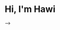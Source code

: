 # Hi, I'm Hawi 


<!--START_SECTION:waka-->
<!--WakaTime stats will automatically be inserted here-->
<!--END_SECTION:waka-->

-->
